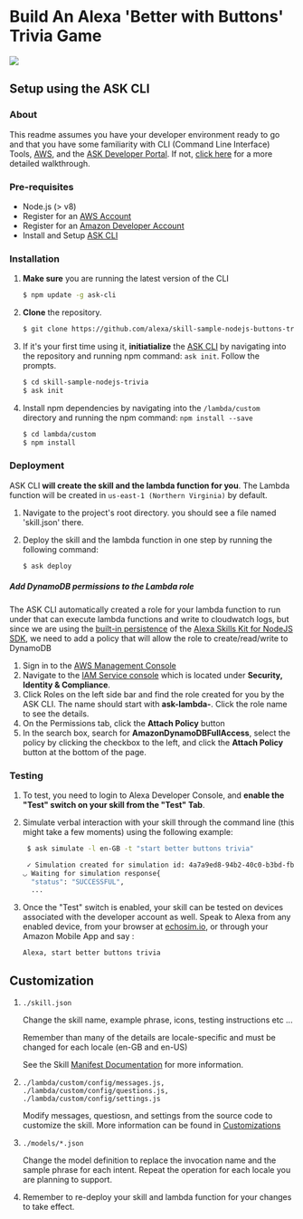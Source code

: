 #  Build An Alexa 'Better with Buttons' Trivia Game
<img src="https://m.media-amazon.com/images/G/01/mobile-apps/dex/alexa/alexa-skills-kit/tutorials/quiz-game/header._TTH_.png" />

## Setup using the ASK CLI

### About
This readme assumes you have your developer environment ready to go and that you have some familiarity with CLI (Command Line Interface) Tools, [AWS](https://aws.amazon.com/), and the [ASK Developer Portal](https://developer.amazon.com/alexa). If not, [click here](./1-voice-user-interface.md) for a more detailed walkthrough.

### Pre-requisites

* Node.js (> v8)
* Register for an [AWS Account](https://aws.amazon.com/)
* Register for an [Amazon Developer Account](https://developer.amazon.com/alexa)
* Install and Setup [ASK CLI](https://developer.amazon.com/docs/smapi/quick-start-alexa-skills-kit-command-line-interface.html)

### Installation
1. **Make sure** you are running the latest version of the CLI

	```bash
	$ npm update -g ask-cli
	```

2. **Clone** the repository.

	```bash
	$ git clone https://github.com/alexa/skill-sample-nodejs-buttons-trivia/
	```

3. If it's your first time using it, **initiatialize** the [ASK CLI](https://developer.amazon.com/docs/smapi/quick-start-alexa-skills-kit-command-line-interface.html) by navigating into the repository and running npm command: `ask init`. Follow the prompts.

	```bash
	$ cd skill-sample-nodejs-trivia
	$ ask init
	```

4. Install npm dependencies by navigating into the `/lambda/custom` directory and running the npm command: `npm install --save`

	```bash
	$ cd lambda/custom
	$ npm install
	```

### Deployment

ASK CLI **will create the skill and the lambda function for you**. The Lambda function will be created in ```us-east-1 (Northern Virginia)``` by default.

1. Navigate to the project's root directory. you should see a file named 'skill.json' there.
2. Deploy the skill and the lambda function in one step by running the following command:

	```bash
	$ ask deploy
	```
	
##### Add DynamoDB permissions to the Lambda role

The ASK CLI automatically created a role for your lambda function to run under that can execute lambda functions and write to cloudwatch logs, but since we are using the [built-in persistence](https://ask-sdk-for-nodejs.readthedocs.io/en/latest/Managing-Attributes.html#persistent-attributes) of the [Alexa Skills Kit for NodeJS SDK](https://github.com/alexa/alexa-skills-kit-sdk-for-nodejs/), we need to add a policy that will allow the role to create/read/write to DynamoDB

1. Sign in to the [AWS Management Console](https://console.aws.amazon.com/console/home)
2. Navigate to the [IAM Service console](https://console.aws.amazon.com/iam/home) which is located under **Security, Identity & Compliance**.
3. Click Roles on the left side bar and find the role created for you by the ASK CLI. The name should start with **ask-lambda-**. Click the role name to see the details.
4. On the Permissions tab, click the **Attach Policy** button
5. In the search box, search for **AmazonDynamoDBFullAccess**, select the policy by clicking the checkbox to the left, and click the **Attach Policy** button at the bottom of the page.

### Testing

1. To test, you need to login to Alexa Developer Console, and **enable the "Test" switch on your skill from the "Test" Tab**.

2. Simulate verbal interaction with your skill through the command line (this might take a few moments) using the following example:

	```bash
	 $ ask simulate -l en-GB -t "start better buttons trivia"

	 ✓ Simulation created for simulation id: 4a7a9ed8-94b2-40c0-b3bd-fb63d9887fa7
	◡ Waiting for simulation response{
	  "status": "SUCCESSFUL",
	  ...
	 ```

3. Once the "Test" switch is enabled, your skill can be tested on devices associated with the developer account as well. Speak to Alexa from any enabled device, from your browser at [echosim.io](https://echosim.io/welcome), or through your Amazon Mobile App and say :

	```text
	Alexa, start better buttons trivia
	```
## Customization

1. ```./skill.json```

   Change the skill name, example phrase, icons, testing instructions etc ...

   Remember than many of the details are locale-specific and must be changed for each locale (en-GB and en-US)

   See the Skill [Manifest Documentation](https://developer.amazon.com/docs/smapi/skill-manifest.html) for more information.

2. ```./lambda/custom/config/messages.js, ./lambda/custom/config/questions.js, ./lambda/custom/config/settings.js```

   Modify messages, questiosn, and settings from the source code to customize the skill. More information can be found in [Customizations](./5-customization.md)

3. ```./models/*.json```

	Change the model definition to replace the invocation name and the sample phrase for each intent.  Repeat the operation for each locale you are planning to support.

4. Remember to re-deploy your skill and lambda function for your changes to take effect.
